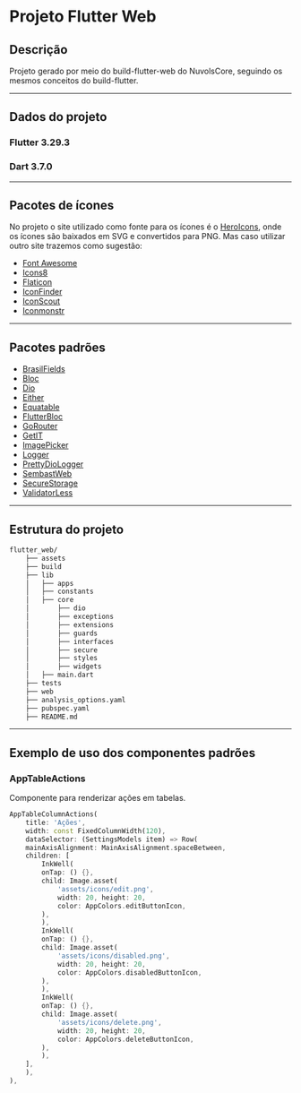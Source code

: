 # Projeto Flutter Web

## Descrição

Projeto gerado por meio do build-flutter-web do NuvolsCore, seguindo os mesmos
conceitos do build-flutter. 

-----

## Dados do projeto

### Flutter 3.29.3

### Dart 3.7.0

----- 

## Pacotes de ícones 

No projeto o site utilizado como fonte para os ícones é o [HeroIcons](https://heroicons.com/), onde os ícones são baixados em SVG e convertidos para PNG. Mas caso utilizar outro site trazemos como
sugestão:

- [Font Awesome](https://fontawesome.com/)
- [Icons8](https://icons8.com/icons)
- [Flaticon](https://www.flaticon.com/)
- [IconFinder](https://www.iconfinder.com/)
- [IconScout](https://iconscout.com/)
- [Iconmonstr](https://iconmonstr.com/)

-----

## Pacotes padrões 

- [BrasilFields](https://pub.dev/packages/brasil_fields)
- [Bloc](https://pub.dev/packages/bloc)
- [Dio](https://pub.dev/packages/dio)
- [Either](https://pub.dev/packages/either_dart)
- [Equatable](https://pub.dev/packages/equatable)
- [FlutterBloc](https://pub.dev/packages/flutter_bloc)
- [GoRouter](https://pub.dev/packages/go_router)
- [GetIT](https://pub.dev/packages/get_it)
- [ImagePicker](https://pub.dev/packages/image_picker)
- [Logger](https://pub.dev/packages/logger)
- [PrettyDioLogger](https://pub.dev/packages/pretty_dio_logger)
- [SembastWeb](https://pub.dev/packages/sembast_web)
- [SecureStorage](https://pub.dev/packages/flutter_secure_storage)
- [ValidatorLess](https://pub.dev/packages/validatorless)

------

## Estrutura do projeto

```bash
flutter_web/
    ├── assets
    ├── build
    ├── lib
    │   ├── apps
    │   ├── constants
    │   ├── core
    │       ├── dio
    │       ├── exceptions
    │       ├── extensions
    │       ├── guards
    │       ├── interfaces
    │       ├── secure
    │       ├── styles
    │       ├── widgets
    │   ├── main.dart
    ├── tests
    ├── web
    ├── analysis_options.yaml
    ├── pubspec.yaml
    ├── README.md
```

----- 

## Exemplo de uso dos componentes padrões

### AppTableActions
Componente para renderizar ações em tabelas.
```dart
AppTableColumnActions(
    title: 'Ações',
    width: const FixedColumnWidth(120),
    dataSelector: (SettingsModels item) => Row(
    mainAxisAlignment: MainAxisAlignment.spaceBetween,
    children: [
        InkWell(
        onTap: () {},
        child: Image.asset(
            'assets/icons/edit.png',
            width: 20, height: 20,
            color: AppColors.editButtonIcon,
        ),
        ),
        InkWell(
        onTap: () {},
        child: Image.asset(
            'assets/icons/disabled.png',
            width: 20, height: 20,
            color: AppColors.disabledButtonIcon,
        ),
        ),
        InkWell(
        onTap: () {},
        child: Image.asset(
            'assets/icons/delete.png',
            width: 20, height: 20,
            color: AppColors.deleteButtonIcon,
        ),
        ),
    ],
    ),
),
```

